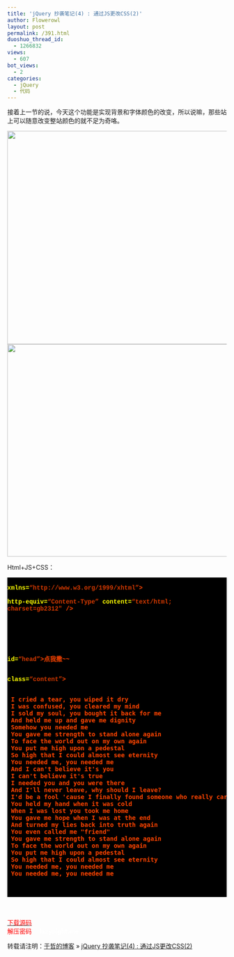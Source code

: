 ```yaml
---
title: 'jQuery 抄袭笔记(4) : 通过JS更改CSS(2)'
author: Flowerowl
layout: post
permalink: /391.html
duoshuo_thread_id:
  - 1266832
views:
  - 607
bot_views:
  - 2
categories:
  - jQuery
  - 代码
---
```

接着上一节的说，今天这个功能是实现背景和字体颜色的改变，所以说嘛，那些站上可以随意改变整站颜色的就不足为奇咯。

<img class="aligncenter size-full wp-image-392" title="Lazynight | 夜阑" src="http://lazynight.me/wp-content/uploads/2011/10/1.jpg" alt="" width="509" height="490" /><img class="aligncenter size-full wp-image-393" title="Lazynight | 夜阑" src="http://lazynight.me/wp-content/uploads/2011/10/2.jpg" alt="" width="505" height="488" />

Html+JS+CSS：

<div class="source" style="font-family: '[object HTMLOptionElement]', Consolas, 'Lucida Console', 'Courier New'; color: #c0c0c0; background-color: #000000;">
  <span style="color: #ffffff;"><!DOCTYPE html PUBLIC &#8220;-//W3C//DTD XHTML 1.0 Transitional//EN&#8221; &#8220;http://www.w3.org/TR/xhtml1/DTD/xhtml1-transitional.dtd&#8221;></span><br /> <span style="color: #ff4400; font-weight: bold;"><html</span> <span style="color: #ffff00;">xmlns=</span><span style="color: #d13800;">&#8220;http://www.w3.org/1999/xhtml&#8221;</span><span style="color: #ff4400; font-weight: bold;">></span><br /> <span style="color: #ff4400; font-weight: bold;"><head></span><br /> <span style="color: #ff4400; font-weight: bold;"><meta</span> <span style="color: #ffff00;">http-equiv=</span><span style="color: #d13800;">&#8220;Content-Type&#8221;</span> <span style="color: #ffff00;">content=</span><span style="color: #d13800;">&#8220;text/html; charset=gb2312&#8243;</span> <span style="color: #ff4400; font-weight: bold;">/></span><br /> <span style="color: #ff4400; font-weight: bold;"><title></span>修改样式<span style="color: #ff4400; font-weight: bold;"></title></span><br /> <span style="color: #ff4400; font-weight: bold;"><script </span><span style="color: #ffff00;">type=</span><span style="color: #d13800;">&#8220;text/javascript&#8221;</span> <span style="color: #ffff00;">src=</span><span style="color: #d13800;">&#8220;jquery-1.1.3.pack.js&#8221;</span><span style="color: #ff4400; font-weight: bold;">></script></span><br /> <span style="color: #ff4400; font-weight: bold;"><script </span><span style="color: #ffff00;">type=</span><span style="color: #d13800;">&#8220;text/javascript&#8221;</span><span style="color: #ff4400; font-weight: bold;">></span><br /> <span style="color: #c0c0c0;">$</span>(<span style="color: #c0c0c0;">document</span><span style="color: #c0c0c0;">).</span><span style="color: #c0c0c0;">ready</span>(<span style="color: #ff4400; font-weight: bold;">function</span><span style="color: #c0c0c0;">(){</span><br /> <span style="color: #c0c0c0;">$</span>(<span style="color: #d13800;">&#8220;#head&#8221;</span><span style="color: #c0c0c0;">).</span><span style="color: #c0c0c0;">click</span>(<span style="color: #ff4400; font-weight: bold;">function</span><span style="color: #c0c0c0;">(){</span><br /> <span style="color: #c0c0c0;">$</span>(<span style="color: #d13800;">&#8220;.content&#8221;</span><span style="color: #c0c0c0;">).</span><span style="color: #c0c0c0;">addClass</span>(<span style="color: #d13800;">&#8220;lazy_color&#8221;</span>);<br /> <span style="color: #c0c0c0;">});</span><br /> <span style="color: #c0c0c0;">});</span><br /> <span style="color: #ff4400; font-weight: bold;"></script></span><br /> <span style="color: #ff4400; font-weight: bold;"><style </span><span style="color: #ffff00;">type=</span><span style="color: #d13800;">&#8220;text/css&#8221;</span><span style="color: #ff4400; font-weight: bold;">></span><br /> p<span style="color: #c0c0c0;">,</span><span style="color: #ff4400; font-weight: bold;">div</span><span style="color: #c0c0c0;">{</span><span style="color: #ff4400; font-weight: bold;">margin</span><span style="color: #c0c0c0;">:</span><span style="color: #c0c0c0;"></span>;<span style="color: #ff4400; font-weight: bold;">padding</span><span style="color: #c0c0c0;">:</span><span style="color: #c0c0c0;"></span><span style="color: #c0c0c0;">;}</span><br /> <span style="color: #ffff00;">#head</span><span style="color: #c0c0c0;">{</span><span style="color: #ff4400; font-weight: bold;">border</span><span style="color: #c0c0c0;">:</span><span style="color: #c0c0c0;">1px</span> <span style="color: #ff4400; font-weight: bold;">solid</span> ;<span style="color: #ff4400; font-weight: bold;">width</span><span style="color: #c0c0c0;">:</span><span style="color: #c0c0c0;">100px</span>; <span style="color: #ff4400; font-weight: bold;">margin</span><span style="color: #c0c0c0;">:</span><span style="color: #c0c0c0;"></span> <span style="color: #ff4400; font-weight: bold;">auto</span>;<span style="color: #ff4400; font-weight: bold;">text-align</span><span style="color: #c0c0c0;">:</span><span style="color: #ff4400; font-weight: bold;">center</span><span style="color: #c0c0c0;">;}</span><br /> <span style="color: #c0c0c0;">.content</span><span style="color: #c0c0c0;">{</span><span style="color: #ff4400; font-weight: bold;">width</span><span style="color: #c0c0c0;">:</span><span style="color: #c0c0c0;">35</span><span style="color: #c0c0c0;">%</span>;<span style="color: #ff4400; font-weight: bold;">border</span><span style="color: #c0c0c0;">:</span><span style="color: #c0c0c0;">1px</span> <span style="color: #ff4400; font-weight: bold;">solid</span>; <span style="color: #ff4400; font-weight: bold;">margin</span><span style="color: #c0c0c0;">:</span><span style="color: #c0c0c0;">10px</span> <span style="color: #ff4400; font-weight: bold;">auto</span>;<span style="color: #ff4400; font-weight: bold;">padding</span><span style="color: #c0c0c0;">:</span><span style="color: #c0c0c0;">15px</span><span style="color: #c0c0c0;">;}</span><br /> <span style="color: #c0c0c0;">.lazy_color</span><span style="color: #c0c0c0;">{</span><span style="color: #ff4400; font-weight: bold;">width</span><span style="color: #c0c0c0;">:</span><span style="color: #c0c0c0;">35</span><span style="color: #c0c0c0;">%</span>;<span style="color: #ff4400; font-weight: bold;">border</span><span style="color: #c0c0c0;">:</span><span style="color: #c0c0c0;">1px</span> <span style="color: #ff4400; font-weight: bold;">solid</span> <span style="color: #c0c0c0;">#fff</span>; <span style="color: #ff4400; font-weight: bold;">margin</span><span style="color: #c0c0c0;">:</span><span style="color: #c0c0c0;">10px</span> <span style="color: #ff4400; font-weight: bold;">auto</span>;<span style="color: #ff4400; font-weight: bold;">background-color</span><span style="color: #c0c0c0;">:</span><span style="color: #c0c0c0;">#000</span>;<span style="color: #ff4400; font-weight: bold;">color</span><span style="color: #c0c0c0;">:</span><span style="color: #c0c0c0;">#c1c1c1</span><span style="color: #c0c0c0;">;}</span><br /> <span style="color: #ff4400; font-weight: bold;"></style></span><br /> <span style="color: #ff4400; font-weight: bold;"></head></span><br /> <span style="color: #ff4400; font-weight: bold;"><body></span><br /> <span style="color: #ff4400; font-weight: bold;"><p</span> <span style="color: #ffff00;">id=</span><span style="color: #d13800;">&#8220;head&#8221;</span><span style="color: #ff4400; font-weight: bold;">></span>点我撒~~<span style="color: #ff4400; font-weight: bold;"></p></span><br /> <span style="color: #ff4400; font-weight: bold;"><div</span> <span style="color: #ffff00;">class=</span><span style="color: #d13800;">&#8220;content&#8221;</span><span style="color: #ff4400; font-weight: bold;">></span><br /> <span style="color: #ff4400; font-weight: bold;"><pre></span><br /> I cried a tear, you wiped it dry<br /> I was confused, you cleared my mind<br /> I sold my soul, you bought it back for me<br /> And held me up and gave me dignity<br /> Somehow you needed me<br /> You gave me strength to stand alone again<br /> To face the world out on my own again<br /> You put me high upon a pedestal<br /> So high that I could almost see eternity<br /> You needed me, you needed me<br /> And I can't believe it's you<br /> I can't believe it's true<br /> I needed you and you were there<br /> And I'll never leave, why should I leave?<br /> I'd be a fool 'cause I finally found someone who really cares<br /> You held my hand when it was cold<br /> When I was lost you took me home<br /> You gave me hope when I was at the end<br /> And turned my lies back into truth again<br /> You even called me "friend"<br /> You gave me strength to stand alone again<br /> To face the world out on my own again<br /> You put me high upon a pedestal<br /> So high that I could almost see eternity<br /> You needed me, you needed me<br /> You needed me, you needed me<br /> <span style="color: #ff4400; font-weight: bold;"></pre></span><br /> <span style="color: #ff4400; font-weight: bold;"></div></span><br /> <span style="color: #ff4400; font-weight: bold;"></body></span><br /> <span style="color: #ff4400; font-weight: bold;"></html></span>
</div>

<span style="color: #ff0000;"><a href="http://down.qiannao.com/space/file/flowerowl/-4e0a-4f20-5206-4eab/Lazy4_-901a-8fc7JS-66f4-6539CSS(2).rar/.page" target="_blank"><span style="color: #ff0000;">下载源码</span></a></span>  
<span style="color: #ff0000;">解压密码  </span> <span style="color: #ffffff;"><strong>  lazynight.me</strong></span>

转载请注明：[于哲的博客][1] &raquo; [jQuery 抄袭笔记(4) : 通过JS更改CSS(2)][2]

 [1]: http://lazynight.me
 [2]: http://lazynight.me/391.html